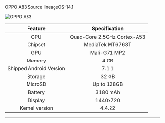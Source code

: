 OPPO A83 Source lineageOS-14.1

![OPPO A83](https://xuhaichao-1253369066.cos.ap-chengdu.myqcloud.com/OPPO-A83.png "OPPO A83")

| Feature                 | Specification                     |
|:-----------------------:|:---------------------------------:|
| CPU                     | Quad-Core 2.5GHz Cortex-A53       |
| Chipset                 | MediaTek MT6763T                  |
| GPU                     | Mali-G71 MP2                      |
| Memory                  | 4 GB                              |
| Shipped Android Version | 7.1.1                             |
| Storage                 | 32 GB                             |
| MicroSD                 | Up to 128GB                       |
| Battery                 | 3180 mAh                          |
| Display                 | 1440x720                          |
| Kernel version          | 4.4.22                            |
---------------------------------------------------------------
